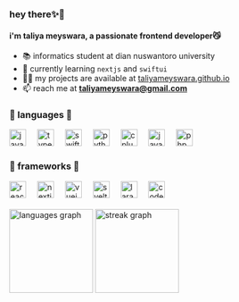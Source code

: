 <div align="left">

<h3 align="left">hey there✨💫</h3>
<h4 align="left">i'm taliya meyswara, a passionate frontend developer😼</h4>

- 📚 informatics student at dian nuswantoro university
- 🌈 currently learning `nextjs` and `swiftui`
- 👩‍💻 my projects are available at [taliyameyswara.github.io](taliyameyswara.github.io)
- 📫 reach me at **taliyameyswara@gmail.com**
  
<h3 align="left">📝 languages 📝 </h3>
  <div align="left">
    <img src="https://cdn.jsdelivr.net/gh/devicons/devicon/icons/javascript/javascript-original.svg" height="30" alt="javascript logo" />
    <img width="12" />
    <img src="https://cdn.jsdelivr.net/gh/devicons/devicon/icons/typescript/typescript-original.svg" height="30" alt="typescript logo" />
    <img width="12" />
    <img src="https://cdn.jsdelivr.net/gh/devicons/devicon/icons/swift/swift-original.svg" height="30" alt="swift logo" />
    <img width="12" />
    <img src="https://cdn.jsdelivr.net/gh/devicons/devicon/icons/python/python-original.svg" height="30" alt="python logo" />
    <img width="12" />
    <img src="https://cdn.jsdelivr.net/gh/devicons/devicon/icons/cplusplus/cplusplus-original.svg" height="30" alt="cplusplus logo" />
    <img width="12" />
    <img src="https://cdn.jsdelivr.net/gh/devicons/devicon/icons/java/java-original.svg" height="30" alt="java logo" />
    <img width="12" />
    <img src="https://cdn.jsdelivr.net/gh/devicons/devicon/icons/php/php-original.svg" height="30" alt="php logo" />
  </div>


<h3 align="left">🌸 frameworks 🌸</h3>
  
  <div align="left">
    <img src="https://cdn.jsdelivr.net/gh/devicons/devicon/icons/react/react-original.svg" height="30" alt="react logo" />
    <img width="12" />
    <img src="https://cdn.jsdelivr.net/gh/devicons/devicon/icons/nextjs/nextjs-original.svg" height="30" alt="nextjs logo" />
    <img width="12" />
    <img src="https://cdn.jsdelivr.net/gh/devicons/devicon/icons/vuejs/vuejs-original.svg" height="30" alt="vuejs logo" />
    <img width="12" />
    <img src="https://cdn.jsdelivr.net/gh/devicons/devicon/icons/svelte/svelte-original.svg" height="30" alt="svelte logo" />
    <img width="12" />
    <img src="https://cdn.jsdelivr.net/gh/devicons/devicon/icons/laravel/laravel-original.svg" height="30" alt="laravel logo" />
    <img width="12" />
    <img src="https://cdn.jsdelivr.net/gh/devicons/devicon/icons/codeigniter/codeigniter-plain.svg" height="30" alt="codeigniter logo" />
  </div>
  
</div>

<br clear="both">

<div align="left">
  <img src="https://github-readme-stats.vercel.app/api/top-langs?username=taliyameyswara&locale=en&hide_title=false&layout=compact&card_width=320&langs_count=8&theme=ayu-mirage&hide_border=true&order=2" height="150" alt="languages graph"  />
  <img src="https://streak-stats.demolab.com?user=taliyameyswara&locale=en&mode=daily&theme=ayu-mirage&hide_border=true&border_radius=5&order=3" height="150" alt="streak graph"  />
</div>

###
